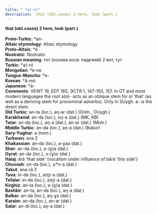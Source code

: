 ```yaml
---
title: " *ạ(-n)"
description:  that (obl.cases) 2 here, look (part.)
---
```

<strong> that (obl.cases) 2 here, look (part.)</strong><br><br>
<strong>Proto-Turkic</strong>:  *ạn-<br>
<strong>Altaic etymology</strong>:  Altaic etymology<br>
<strong> Proto-Altaic</strong>:  *é<br>
<strong>Nostratic</strong>:  Nostratic<br>
<strong>Russian meaning</strong>:  тот (основа косв. падежей) 2 вот, тут<br>
<strong>Turkic</strong>:  *ạ(-n)<br>
<strong>Mongolian</strong>:  *e-ne<br>
<strong>Tungus-Manchu</strong>:  *e-<br>
<strong>Korean</strong>:  *ā-mò<br>
<strong>Japanese</strong>:  *á-<br>
<strong>Comments</strong>:  VEWT 19, EDT 165, ЭСТЯ 1, 147-150, 157. In OT and most modern languages the root a(n)- acts as an oblique stem for ol 'that' (as well as a deriving stem for pronominal adverbs). Only in SUygh. a- is the direct stem.<br>
<strong>Old Turkic</strong>:  an-ta (loc.), aŋ-ar (dat.) (Orkh., OUygh.)<br>
<strong>Karakhanid</strong>:  an-da (loc.), oŋ-a (dat.) (MK, KB)<br>
<strong>Tatar</strong>:  an-da (loc.), aŋ-a (dat.), an-ar (dat.) (Mish.)<br>
<strong>Middle Turkic</strong>:  an-da (loc.), aŋ-a (dat.) (Babur)<br>
<strong>Sary-Yughur</strong>:  a (nom.)<br>
<strong>Turkmen</strong>:  ana 2<br>
<strong>Khakassian</strong>:  an-da (loc.), a-ɣaa (dat.)<br>
<strong>Shor</strong>:  an-da (loc.), a-(ɣ)a (dat.)<br>
<strong>Oyrat</strong>:  an-da (loc.), o-(ɣ)o (dat.)<br>
<strong>Halaj</strong>:  ä́rä 'that side' (vocalism under influence of bä́rä 'this side')<br>
<strong>Chuvash</strong>:  on-da (loc.), ъʷn-a (dat.)<br>
<strong>Yakut</strong>:  ana-rā 2<br>
<strong>Tuva</strong>:  ɨn-da (loc.), a(ŋ)-a (dat.)<br>
<strong>Tofalar</strong>:  ɨn-da (loc.), a(ŋ)-a (dat.)<br>
<strong>Kirghiz</strong>:  an-ta (loc.), a-(ɣ)a (dat.)<br>
<strong>Bashkir</strong>:  an-ta, an-da (loc.), aŋ-a (dat.)<br>
<strong>Balkar</strong>:  an-da (loc.), aŋ-ɣa (dat.)<br>
<strong>Karaim</strong>:  an-da (loc.), an-ar (dat.)<br>
<strong>Salar</strong>:  an-dɨ (loc.), aŋ-a (dat.)<br>


